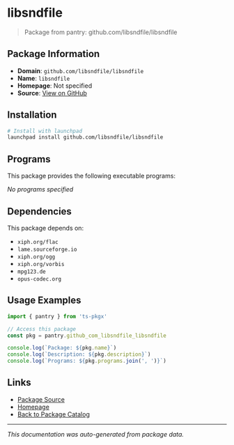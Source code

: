 # libsndfile

> Package from pantry: github.com/libsndfile/libsndfile

## Package Information

- **Domain**: `github.com/libsndfile/libsndfile`
- **Name**: `libsndfile`
- **Homepage**: Not specified
- **Source**: [View on GitHub](https://github.com/pkgxdev/pantry/tree/main/projects/github.com/libsndfile/libsndfile/package.yml)

## Installation

```bash
# Install with launchpad
launchpad install github.com/libsndfile/libsndfile
```

## Programs

This package provides the following executable programs:

*No programs specified*

## Dependencies

This package depends on:

- `xiph.org/flac`
- `lame.sourceforge.io`
- `xiph.org/ogg`
- `xiph.org/vorbis`
- `mpg123.de`
- `opus-codec.org`

## Usage Examples

```typescript
import { pantry } from 'ts-pkgx'

// Access this package
const pkg = pantry.github_com_libsndfile_libsndfile

console.log(`Package: ${pkg.name}`)
console.log(`Description: ${pkg.description}`)
console.log(`Programs: ${pkg.programs.join(', ')}`)
```

## Links

- [Package Source](https://github.com/pkgxdev/pantry/tree/main/projects/github.com/libsndfile/libsndfile/package.yml)
- [Homepage](#)
- [Back to Package Catalog](../package-catalog.md)

---

*This documentation was auto-generated from package data.*

